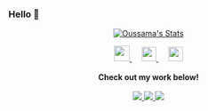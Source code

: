 ### Hello 👋

<p align="center">
  <a href="https://github.com/oussamam1" class="rich-diff-level-one">
    <img src="https://github-readme-stats.vercel.app/api?username=oussamam1" alt="Oussama's Stats" >
  </a>
</p>

<p align="center">
  <a href= "https://www.instagram.com/oussama_makh1/">
    <img src="https://img.icons8.com/ios-glyphs/30/3498DB/instagram-new.png" width="28px"/>
  </a>
  &emsp;
  <a href="https://www.linkedin.com/in/oussama-makhlouk/">
    <img src="https://img.icons8.com/ios-filled/256/3498DB/linkedin.svg" width="26px"/>
  </a>
  &emsp;
  <a href="https://twitter.com/OMakhlouk">
    <img src="https://img.icons8.com/android/24/3498DB/twitter.png" width="26px"/>
  </a>
  <br><br>
  <strong>Check out my work below!</strong>
  <br><br>
  <a href="https://badges.pufler.dev/visits/oussamam1/oussamam1">
    <img src="https://badges.pufler.dev/visits/oussamam1/oussamam1?style=flat-square&color=blue&logo=github">
  </a>
  <a href="https://badges.pufler.dev/years/oussamam1">
    <img src="https://badges.pufler.dev/years/oussamam1?style=flat-square&color=blue&logo=github">
  </a>
  <a href="https://badges.pufler.dev/repos/oussamam1">
    <img src="https://badges.pufler.dev/repos/oussamam1?style=flat-square&color=blue&logo=github">
  </a>
</p>


